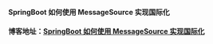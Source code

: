 #### SpringBoot 如何使用 MessageSource 实现国际化

#### 博客地址：[SpringBoot 如何使用 MessageSource 实现国际化](https://blog.csdn.net/haihui_yang/article/details/83987839)